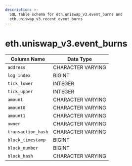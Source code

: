 ```yaml
---
description: >-
  SQL table schema for eth.uniswap_v3.event_burns and
  eth.uniswap_v3.recent_event_burns
---
```


# eth.uniswap\_v3.event\_burns

| Column Name        | Data Type         |
| ------------------ | ----------------- |
| `address`          | CHARACTER VARYING |
| `log_index`        | BIGINT            |
| `tick_lower`       | INTEGER           |
| `tick_upper`       | INTEGER           |
| `amount`           | CHARACTER VARYING |
| `amount0`          | CHARACTER VARYING |
| `amount1`          | CHARACTER VARYING |
| `owner`            | CHARACTER VARYING |
| `transaction_hash` | CHARACTER VARYING |
| `block_timestamp`  | BIGINT            |
| `block_number`     | BIGINT            |
| `block_hash`       | CHARACTER VARYING |
